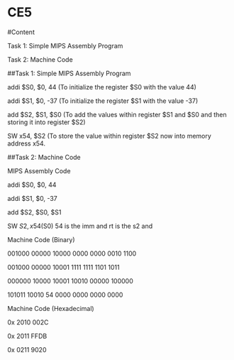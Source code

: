 CE5
===
#Content 

Task 1: Simple MIPS Assembly Program

Task 2: Machine Code

##Task 1: Simple MIPS Assembly Program

addi $S0, $0, 44      (To initialize the register $S0 with the value 44)

addi $S1, $0, -37     (To initialize the register $S1 with the value -37)

add $S2, $S1, $S0     (To add the values within register $S1 and $S0 and then storing it into register $S2)

 SW x54, $S2          (To store the value within register $S2 now into memory address x54.
 
##Task 2: Machine Code
 
MIPS Assembly Code   

addi $S0, $0, 44 

addi $S1, $0, -37

add $S2, $S0, $S1

 SW $S2 ,x54($S0)    54 is the imm and rt is the s2 and 

Machine Code (Binary)  

001000 00000 10000 0000 0000 0010 1100  

001000 00000 10001 1111 1111 1101 1011

000000 10000 10001 10010 00000 100000

101011 10010 54    0000 0000 0000 0000
 
Machine Code (Hexadecimal)

0x 2010 002C

0x 2011 FFDB

0x 0211 9020


